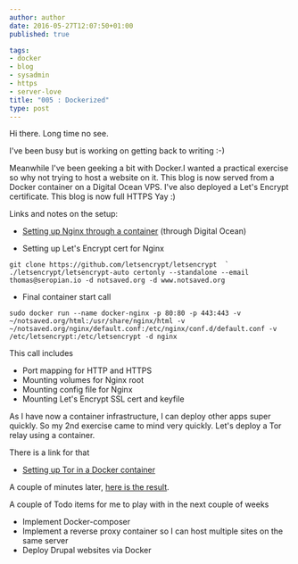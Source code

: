 ```yaml
---
author: author
date: 2016-05-27T12:07:50+01:00
published: true

tags:
- docker
- blog
- sysadmin
- https
- server-love
title: "005 : Dockerized"
type: post
---
```


Hi there.
Long time no see.

I've been busy but is working on getting back to writing :-)

Meanwhile I've been geeking a bit with Docker.I wanted a practical exercise so why not trying to host a website on it. This blog is now served from a Docker container on a Digital Ocean VPS. I've also deployed a Let's Encrypt certificate. This blog is now full HTTPS Yay :)

Links and notes on the setup:

- [Setting up Nginx through a container](https://www.digitalocean.com/community/tutorials/how-to-run-nginx-in-a-docker-container-on-ubuntu-14-04) (through Digital Ocean)

- Setting up Let's Encrypt cert for Nginx
 <pre><code class="bash">git clone https://github.com/letsencrypt/letsencrypt  `
./letsencrypt/letsencrypt-auto certonly --standalone --email thomas@seropian.io -d notsaved.org -d www.notsaved.org
</code></pre>

- Final container start call 
 <pre><code class="bash">sudo docker run --name docker-nginx -p 80:80 -p 443:443 -v ~/notsaved.org/html:/usr/share/nginx/html -v ~/notsaved.org/nginx/default.conf:/etc/nginx/conf.d/default.conf -v /etc/letsencrypt:/etc/letsencrypt -d nginx
</code></pre>
This call includes
- Port mapping for HTTP and HTTPS
- Mounting volumes for Nginx root 
- Mounting config file for Nginx 
- Mounting Let's Encrypt SSL cert and keyfile


As I have now a container infrastructure, I can deploy other apps super quickly. So my 2nd exercise came to mind very quickly. Let's deploy a Tor relay using a container. 

There is a link for that

- [Setting up Tor in a Docker container](https://blog.jessfraz.com/post/running-a-tor-relay-with-docker/)

A couple of minutes later, [here is the result](https://atlas.torproject.org/#details/AEC9958F7A1AD5C15875536EC09346DB3266AB0D). 

A couple of Todo items for me to play with in the next couple of weeks

- Implement Docker-composer
- Implement a  reverse proxy container so I can host multiple sites on the same server
- Deploy Drupal websites via Docker



</code></pre>
